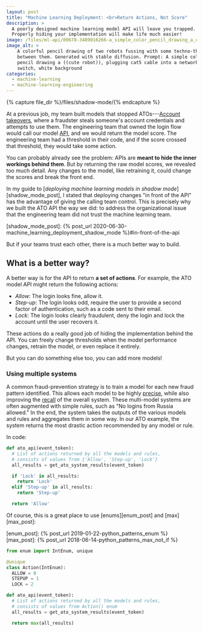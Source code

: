 ```yaml
---
layout: post
title: "Machine Learning Deployment: <br>Return Actions, Not Score"
description: >
  A poorly designed machine learning model API will leave you trapped.
  Properly hiding your implementation will make life much easier!
image: /files/ml-api/00678-3489016266-a_simple_color_pencil_drawing_a_cute_robot,_plugging_cat5_cable_into_a_network_switch,_white_background.png
image_alt: >
    A colorful pencil drawing of two robots fussing with some techno-thingy
    between them. Generated with stable diffusion. Prompt: A simple color
    pencil drawing a ((cute robot)), plugging cat5 cable into a network
    switch, white background
categories:
  - machine-learning
  - machine-learning-engineering
---
```


{% capture file_dir %}/files/shadow-mode/{% endcapture %}

At a previous job, my team built models that stopped ATOs---[Account
takeovers][ato_wiki], where a fraudster steals someone's account credentials
and attempts to use them. The engineering team that owned the login flow would
call our model [API][api_wiki], and we would return the model score. The
engineering team had a threshold in their code, and if the score crossed that
threshold, they would take some action.

[ato_wiki]: https://en.wikipedia.org/wiki/Credit_card_fraud#Account_takeover
[api_wiki]: https://en.wikipedia.org/wiki/API

You can probably already see the problem: APIs are **meant to hide the inner
workings behind them**. But by returning the raw model scores, we revealed too
much detail. Any changes to the model, like retraining it, could change the
scores and break the front end.

In my guide to [_deploying machine learning models in shadow
mode_][shadow_mode_post], I stated that deploying changes "in front of the
API" has the advantage of giving the calling team control. This is precisely
why we built the ATO API the way we did: to address the organizational issue
that the engineering team did not trust the machine learning team.

[shadow_mode_post]: {% post_url 2020-06-30-machine_learning_deployment_shadow_mode %}#in-front-of-the-api

But if your teams trust each other, there is a much better way to build.

## What is a better way?

A better way is for the API to return **a set of actions**. For example, the
ATO model API might return the following actions:

- _Allow_: The login looks fine, allow it.
- _Step-up_: The login looks odd, require the user to provide a second factor
of authentication, such as a code sent to their email.
- _Lock_: The login looks clearly fraudulent, deny the login and lock the
account until the user recovers it.

These actions do a really good job of hiding the implementation behind the
API. You can freely change thresholds when the model performance changes,
retrain the model, or even replace it entirely.

But you can do something else too, you can add more models!

### Using multiple systems

A common fraud-prevention strategy is to train a model for each new fraud
pattern identified. This allows each model to be highly [precise][pr_wiki],
while also improving the [recall][pr_wiki] of the overall system. These
multi-model systems are often augmented with simple rules, such as "No logins
from Russia allowed." In the end, the system takes the outputs of the various
models and rules and aggregates them in some way. In our ATO example, the
system returns the most drastic action recommended by any model or rule.

[pr_wiki]: https://en.wikipedia.org/wiki/Precision_and_recall

In code:

```python
def ato_api(event_token):
  # List of actions returned by all the models and rules,
  # consists of values from {'Allow', 'Step-up', 'Lock'}
  all_results = get_ato_system_results(event_token)

  if 'Lock' in all_results:
    return 'Lock'
  elif 'Step-up' in all_results:
    return 'Step-up'

  return 'Allow'
```

Of course, this is a great place to use [enums][enum_post] and
[max][max_post]:

[enum_post]: {% post_url 2019-01-22-python_patterns_enum %}
[max_post]: {% post_url 2018-06-14-python_patterns_max_not_if %}

```python
from enum import IntEnum, unique

@unique
class Action(IntEnum):
  ALLOW = 0
  STEPUP = 1
  LOCK = 2

def ato_api(event_token):
  # List of actions returned by all the models and rules,
  # consists of values from Action() enum
  all_results = get_ato_system_results(event_token)

  return max(all_results)
```
